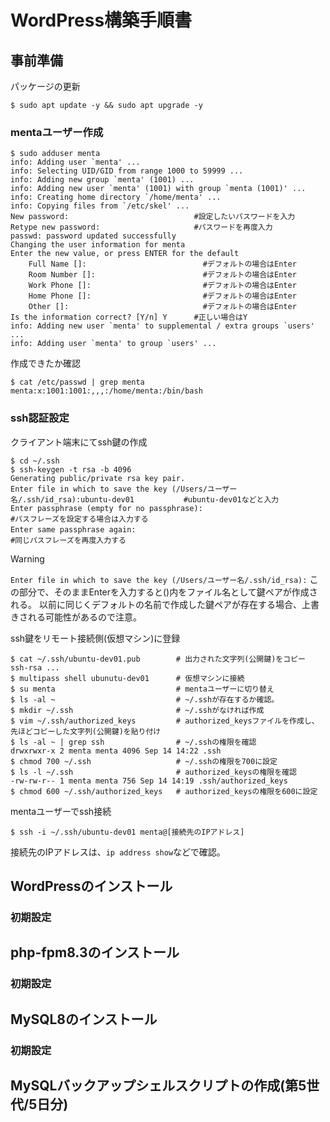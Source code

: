 # WordPress構築手順書

## 事前準備

パッケージの更新
```
$ sudo apt update -y && sudo apt upgrade -y
```
### mentaユーザー作成
```
$ sudo adduser menta
info: Adding user `menta' ...
info: Selecting UID/GID from range 1000 to 59999 ...
info: Adding new group `menta' (1001) ...
info: Adding new user `menta' (1001) with group `menta (1001)' ...
info: Creating home directory `/home/menta' ...
info: Copying files from `/etc/skel' ...
New password:                            #設定したいパスワードを入力
Retype new password:                     #パスワードを再度入力
passwd: password updated successfully
Changing the user information for menta
Enter the new value, or press ENTER for the default
	Full Name []:                          #デフォルトの場合はEnter
	Room Number []:                        #デフォルトの場合はEnter
	Work Phone []:                         #デフォルトの場合はEnter
	Home Phone []:                         #デフォルトの場合はEnter
	Other []:                              #デフォルトの場合はEnter
Is the information correct? [Y/n] Y      #正しい場合はY
info: Adding new user `menta' to supplemental / extra groups `users' ...
info: Adding user `menta' to group `users' ...
```

作成できたか確認
```
$ cat /etc/passwd | grep menta
menta:x:1001:1001:,,,:/home/menta:/bin/bash
```
### ssh認証設定

クライアント端末にてssh鍵の作成
```
$ cd ~/.ssh
$ ssh-keygen -t rsa -b 4096
Generating public/private rsa key pair.
Enter file in which to save the key (/Users/ユーザー名/.ssh/id_rsa):ubuntu-dev01　　　      #ubuntu-dev01などと入力
Enter passphrase (empty for no passphrase):                                              #パスフレーズを設定する場合は入力する
Enter same passphrase again:　　　　　　　　　                                              #同じパスフレーズを再度入力する
```
> [!WARNING]
> `Enter file in which to save the key (/Users/ユーザー名/.ssh/id_rsa):`
> この部分で、そのままEnterを入力すると()内をファイル名として鍵ペアが作成される。
> 以前に同じくデフォルトの名前で作成した鍵ペアが存在する場合、上書きされる可能性があるので注意。


ssh鍵をリモート接続側(仮想マシン)に登録
```
$ cat ~/.ssh/ubuntu-dev01.pub        # 出力された文字列(公開鍵)をコピー
ssh-rsa ...
$ multipass shell ubunutu-dev01      # 仮想マシンに接続
$ su menta                           # mentaユーザーに切り替え
$ ls -al ~                           # ~/.sshが存在するか確認。
$ mkdir ~/.ssh                       # ~/.sshがなければ作成
$ vim ~/.ssh/authorized_keys         # authorized_keysファイルを作成し、先ほどコピーした文字列(公開鍵)を貼り付け
$ ls -al ~ | grep ssh                # ~/.sshの権限を確認
drwxrwxr-x 2 menta menta 4096 Sep 14 14:22 .ssh
$ chmod 700 ~/.ssh                   # ~/.sshの権限を700に設定
$ ls -l ~/.ssh                       # authorized_keysの権限を確認
-rw-rw-r-- 1 menta menta 756 Sep 14 14:19 .ssh/authorized_keys
$ chmod 600 ~/.ssh/authorized_keys   # authorized_keysの権限を600に設定
```

mentaユーザーでssh接続
```
$ ssh -i ~/.ssh/ubuntu-dev01 menta@[接続先のIPアドレス]
```
接続先のIPアドレスは、`ip address show`などで確認。

## WordPressのインストール

### 初期設定

## php-fpm8.3のインストール

### 初期設定

## MySQL8のインストール

### 初期設定

## MySQLバックアップシェルスクリプトの作成(第5世代/5日分)
